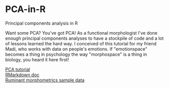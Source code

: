 # PCA-in-R
Principal components analysis in R

Want some PCA? You've got PCA! As a functional morphologist I've done enough principal components analyses to have a stockpile of code and a lot of lessons learned the hard way. I conceived of this tutorial for my friend Madi, who works with data on people's emotions. If "emotionspace" becomes a thing in psychology the way "morphospace" is a thing in biology, you heard it here first!

[PCA tutorial](/PCA-with-friends.md)
<br>
[RMarkdown doc](/PCA-with-friends.Rmd)
<br>
[Ruminant morphometrics sample data](/data/ruminant_vert_morph_data.csv)
